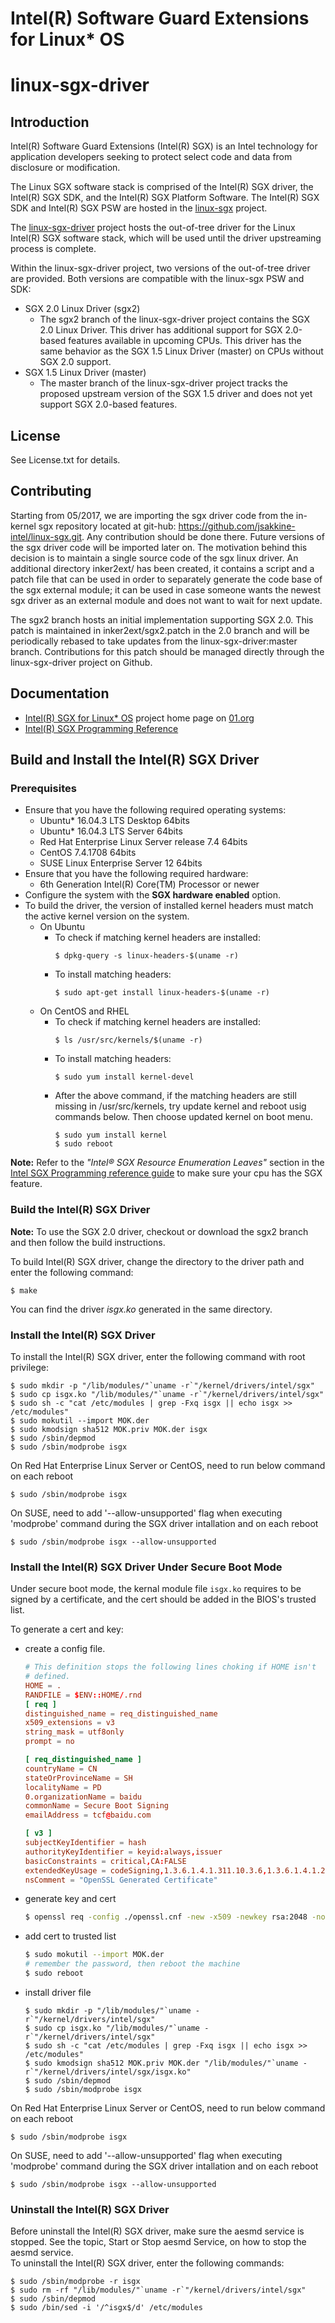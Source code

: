 # Intel(R) Software Guard Extensions for Linux\* OS

# linux-sgx-driver

## Introduction

Intel(R) Software Guard Extensions (Intel(R) SGX) is an Intel technology for application developers seeking to protect select code and data from disclosure or modification.

The Linux SGX software stack is comprised of the Intel(R) SGX driver, the Intel(R) SGX SDK, and the Intel(R) SGX Platform Software. The Intel(R) SGX SDK and Intel(R) SGX PSW are hosted in the [linux-sgx](https://github.com/01org/linux-sgx) project.

The [linux-sgx-driver](https://github.com/01org/linux-sgx-driver) project hosts the out-of-tree driver for the Linux Intel(R) SGX software stack, which will be used until the driver upstreaming process is complete.

Within the linux-sgx-driver project, two versions of the out-of-tree driver are provided. Both versions are compatible with the linux-sgx PSW and SDK:

- SGX 2.0 Linux Driver (sgx2)
  - The sgx2 branch of the linux-sgx-driver project contains the SGX 2.0 Linux Driver. This driver has additional support for SGX 2.0-based features available in upcoming CPUs. This driver has the same behavior as the SGX 1.5 Linux Driver (master) on CPUs without SGX 2.0 support.
- SGX 1.5 Linux Driver (master)
  - The master branch of the linux-sgx-driver project tracks the proposed upstream version of the SGX 1.5 driver and does not yet support SGX 2.0-based features.

## License

See License.txt for details.

## Contributing

Starting from 05/2017, we are importing the sgx driver code from the in-kernel sgx repository located at git-hub: https://github.com/jsakkine-intel/linux-sgx.git. Any contribution should be done there. Future versions of the sgx driver code will be imported later on. The motivation behind this decision is to maintain a single source code of the sgx linux driver.
An additional directory inker2ext/ has been created, it contains a script and a patch file that can be used in order to separately generate the code base of the sgx external module; it can be used in case someone wants the newest sgx driver as an external module and does not want to wait for next update.

The sgx2 branch hosts an initial implementation supporting SGX 2.0. This patch is maintained in inker2ext/sgx2.patch in the 2.0 branch and will be periodically rebased to take updates from the linux-sgx-driver:master branch. Contributions for this patch should be managed directly through the linux-sgx-driver project on Github.

## Documentation

- [Intel(R) SGX for Linux\* OS](https://01.org/intel-softwareguard-extensions) project home page on [01.org](http://01.org)
- [Intel(R) SGX Programming Reference](https://software.intel.com/en-us/articles/intel-sdm)

## Build and Install the Intel(R) SGX Driver

### Prerequisites

- Ensure that you have the following required operating systems:
  - Ubuntu\* 16.04.3 LTS Desktop 64bits
  - Ubuntu\* 16.04.3 LTS Server 64bits
  - Red Hat Enterprise Linux Server release 7.4 64bits
  - CentOS 7.4.1708 64bits
  - SUSE Linux Enterprise Server 12 64bits
- Ensure that you have the following required hardware:
  - 6th Generation Intel(R) Core(TM) Processor or newer
- Configure the system with the **SGX hardware enabled** option.
- To build the driver, the version of installed kernel headers must match the active kernel version on the system.
  - On Ubuntu
    - To check if matching kernel headers are installed:
      ```
      $ dpkg-query -s linux-headers-$(uname -r)
      ```
    - To install matching headers:
      ```
      $ sudo apt-get install linux-headers-$(uname -r)
      ```
  - On CentOS and RHEL
    - To check if matching kernel headers are installed:
      ```
      $ ls /usr/src/kernels/$(uname -r)
      ```
    - To install matching headers:
      ```
      $ sudo yum install kernel-devel
      ```
    - After the above command, if the matching headers are still missing in /usr/src/kernels, try update kernel and reboot usig commands below. Then choose updated kernel on boot menu.
      ```
      $ sudo yum install kernel
      $ sudo reboot
      ```

**Note:** Refer to the _"Intel® SGX Resource Enumeration Leaves"_ section in the [Intel SGX Programming reference guide](https://software.intel.com/en-us/articles/intel-sdm) to make sure your cpu has the SGX feature.

### Build the Intel(R) SGX Driver

**Note:** To use the SGX 2.0 driver, checkout or download the sgx2 branch and then follow the build instructions.

To build Intel(R) SGX driver, change the directory to the driver path and enter the following command:

```
$ make
```

You can find the driver _isgx.ko_ generated in the same directory.

### Install the Intel(R) SGX Driver

To install the Intel(R) SGX driver, enter the following command with root privilege:

```
$ sudo mkdir -p "/lib/modules/"`uname -r`"/kernel/drivers/intel/sgx"
$ sudo cp isgx.ko "/lib/modules/"`uname -r`"/kernel/drivers/intel/sgx"
$ sudo sh -c "cat /etc/modules | grep -Fxq isgx || echo isgx >> /etc/modules"
$ sudo mokutil --import MOK.der
$ sudo kmodsign sha512 MOK.priv MOK.der isgx
$ sudo /sbin/depmod
$ sudo /sbin/modprobe isgx
```

On Red Hat Enterprise Linux Server or CentOS, need to run below command on each reboot

```
$ sudo /sbin/modprobe isgx
```

On SUSE, need to add '--allow-unsupported' flag when executing 'modprobe' command during the SGX driver intallation and on each reboot

```
$ sudo /sbin/modprobe isgx --allow-unsupported
```

### Install the Intel(R) SGX Driver Under Secure Boot Mode

Under secure boot mode, the kernal module file `isgx.ko` requires to be signed by a certificate,
and the cert should be added in the BIOS's trusted list.

To generate a cert and key:

- create a config file.

  ```conf
  # This definition stops the following lines choking if HOME isn't
  # defined.
  HOME = .
  RANDFILE = $ENV::HOME/.rnd
  [ req ]
  distinguished_name = req_distinguished_name
  x509_extensions = v3
  string_mask = utf8only
  prompt = no

  [ req_distinguished_name ]
  countryName = CN
  stateOrProvinceName = SH
  localityName = PD
  0.organizationName = baidu
  commonName = Secure Boot Signing
  emailAddress = tcf@baidu.com

  [ v3 ]
  subjectKeyIdentifier = hash
  authorityKeyIdentifier = keyid:always,issuer
  basicConstraints = critical,CA:FALSE
  extendedKeyUsage = codeSigning,1.3.6.1.4.1.311.10.3.6,1.3.6.1.4.1.2312.16.1.2
  nsComment = "OpenSSL Generated Certificate"
  ```

- generate key and cert

  ```bash
  $ openssl req -config ./openssl.cnf -new -x509 -newkey rsa:2048 -nodes -days 36500 -outform DER -keyout "MOK.priv" -out "MOK.der"
  ```

- add cert to trusted list

  ```bash
  $ sudo mokutil --import MOK.der
  # remember the password, then reboot the machine
  $ sudo reboot
  ```

- install driver file

  ```
  $ sudo mkdir -p "/lib/modules/"`uname -r`"/kernel/drivers/intel/sgx"
  $ sudo cp isgx.ko "/lib/modules/"`uname -r`"/kernel/drivers/intel/sgx"
  $ sudo sh -c "cat /etc/modules | grep -Fxq isgx || echo isgx >> /etc/modules"
  $ sudo kmodsign sha512 MOK.priv MOK.der "/lib/modules/"`uname -r`"/kernel/drivers/intel/sgx/isgx.ko"
  $ sudo /sbin/depmod
  $ sudo /sbin/modprobe isgx
  ```

On Red Hat Enterprise Linux Server or CentOS, need to run below command on each reboot

```
$ sudo /sbin/modprobe isgx
```

On SUSE, need to add '--allow-unsupported' flag when executing 'modprobe' command during the SGX driver intallation and on each reboot

```
$ sudo /sbin/modprobe isgx --allow-unsupported
```

### Uninstall the Intel(R) SGX Driver

Before uninstall the Intel(R) SGX driver, make sure the aesmd service is stopped. See the topic, Start or Stop aesmd Service, on how to stop the aesmd service.  
To uninstall the Intel(R) SGX driver, enter the following commands:

```
$ sudo /sbin/modprobe -r isgx
$ sudo rm -rf "/lib/modules/"`uname -r`"/kernel/drivers/intel/sgx"
$ sudo /sbin/depmod
$ sudo /bin/sed -i '/^isgx$/d' /etc/modules
```
